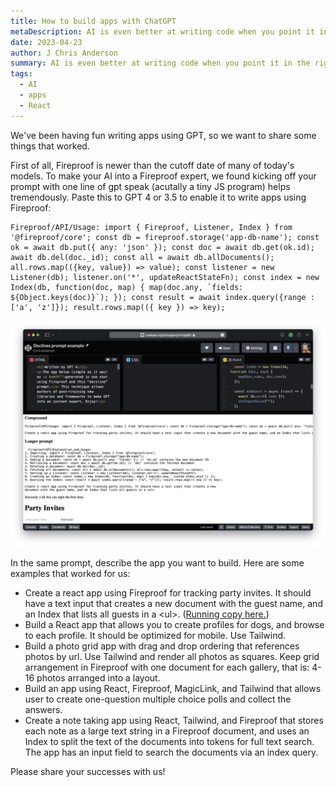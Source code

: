 ```yaml
---
title: How to build apps with ChatGPT
metaDescription: AI is even better at writing code when you point it in the right direction.
date: 2023-04-23
author: J Chris Anderson
summary: AI is even better at writing code when you point it in the right direction.
tags:
  - AI
  - apps
  - React
---
```

We've been having fun writing apps using GPT, so we want to share some things that worked.

First of all, Fireproof is newer than the cutoff date of many of today's models. To make your AI into a Fireproof expert, we found kicking off your prompt with one line of gpt speak (acutally a tiny JS program) helps tremendously. Paste this to GPT 4 or 3.5 to enable it to write apps using Fireproof:

```
Fireproof/API/Usage: import { Fireproof, Listener, Index } from '@fireproof/core'; const db = fireproof.storage('app-db-name'); const ok = await db.put({ any: 'json' }); const doc = await db.get(ok.id); await db.del(doc._id); const all = await db.allDocuments(); all.rows.map(({key, value}) => value); const listener = new Listener(db); listener.on('*', updateReactStateFn); const index = new Index(db, function(doc, map) { map(doc.any, `fields: ${Object.keys(doc)}`); }); const result = await index.query({range : ['a', 'z']}); result.rows.map(({ key }) => key);
```

![Screenshot of party invite app written by ChatGPT running on CodePen](/static/img/screen-shot-2023-04-23-at-2.26.45-pm.png)

In the same prompt, describe the app you want to build. Here are some examples that worked for us:

* Create a react app using Fireproof for tracking party invites. It should have a text input that creates a new document with the guest name, and an Index that lists all guests in a &lt;ul&gt;. ([Running copy here.](https://codepen.io/jchrisa/pen/zYmogWO))
* Build a React app that allows you to create profiles for dogs, and browse to each profile. It should be optimized for mobile. Use Tailwind.
* Build a photo grid app with drag and drop ordering that references photos by url. Use Tailwind and render all photos as squares. Keep grid arrangement in Fireproof with one document for each gallery, that is: 4-16 photos arranged into a layout.
* Build an app using React, Fireproof, MagicLink, and Tailwind that allows user to create one-question multiple choice polls and collect the answers.
* Create a note taking app using React, Tailwind, and Fireproof that stores each note as a large text string in a Fireproof document, and uses an Index to split the text of the documents into tokens for full text search. The app has an input field to search the documents via an index query.

Please share your successes with us!